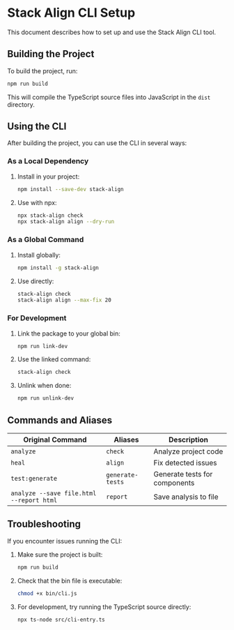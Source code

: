 # Stack Align CLI Setup

This document describes how to set up and use the Stack Align CLI tool.

## Building the Project

To build the project, run:

```bash
npm run build
```

This will compile the TypeScript source files into JavaScript in the `dist` directory.

## Using the CLI

After building the project, you can use the CLI in several ways:

### As a Local Dependency

1. Install in your project:
   ```bash
   npm install --save-dev stack-align
   ```

2. Use with npx:
   ```bash
   npx stack-align check
   npx stack-align align --dry-run
   ```

### As a Global Command

1. Install globally:
   ```bash
   npm install -g stack-align
   ```

2. Use directly:
   ```bash
   stack-align check
   stack-align align --max-fix 20
   ```

### For Development

1. Link the package to your global bin:
   ```bash
   npm run link-dev
   ```

2. Use the linked command:
   ```bash
   stack-align check
   ```

3. Unlink when done:
   ```bash
   npm run unlink-dev
   ```

## Commands and Aliases

| Original Command | Aliases | Description |
|------------------|---------|-------------|
| `analyze` | `check` | Analyze project code |
| `heal` | `align` | Fix detected issues |
| `test:generate` | `generate-tests` | Generate tests for components |
| `analyze --save file.html --report html` | `report` | Save analysis to file |

## Troubleshooting

If you encounter issues running the CLI:

1. Make sure the project is built:
   ```bash
   npm run build
   ```

2. Check that the bin file is executable:
   ```bash
   chmod +x bin/cli.js
   ```

3. For development, try running the TypeScript source directly:
   ```bash
   npx ts-node src/cli-entry.ts
   ```